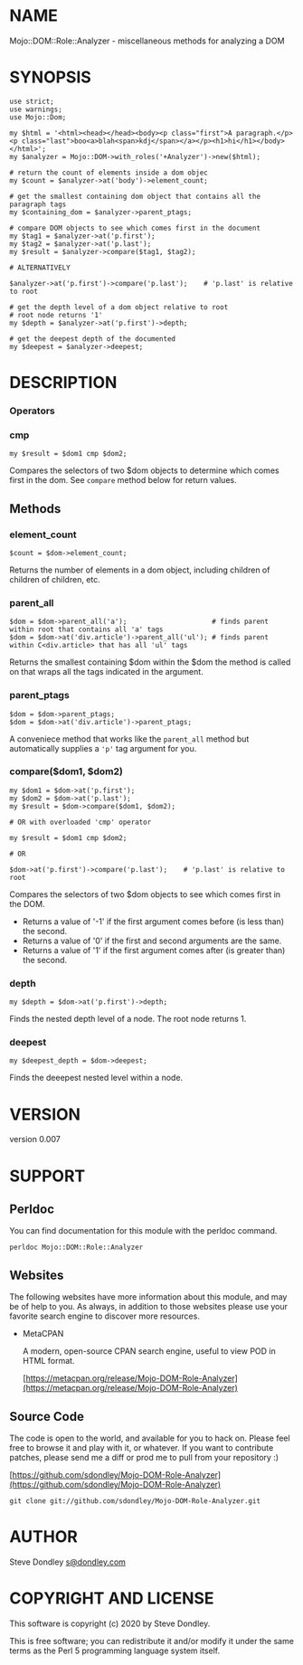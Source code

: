# NAME

Mojo::DOM::Role::Analyzer - miscellaneous methods for analyzing a DOM

# SYNOPSIS

    use strict;
    use warnings;
    use Mojo::Dom;

    my $html = '<html><head></head><body><p class="first">A paragraph.</p><p class="last">boo<a>blah<span>kdj</span></a></p><h1>hi</h1></body></html>';
    my $analyzer = Mojo::DOM->with_roles('+Analyzer')->new($html);

    # return the count of elements inside a dom objec
    my $count = $analyzer->at('body')->element_count;

    # get the smallest containing dom object that contains all the paragraph tags
    my $containing_dom = $analyzer->parent_ptags;

    # compare DOM objects to see which comes first in the document
    my $tag1 = $analyzer->at('p.first');
    my $tag2 = $analyzer->at('p.last');
    my $result = $analyzer->compare($tag1, $tag2);

    # ALTERNATIVELY

    $analyzer->at('p.first')->compare('p.last');    # 'p.last' is relative to root

    # get the depth level of a dom object relative to root
    # root node returns '1'
    my $depth = $analyzer->at('p.first')->depth;

    # get the deepest depth of the documented
    my $deepest = $analyzer->deepest;

# DESCRIPTION

### Operators

### cmp

    my $result = $dom1 cmp $dom2;

Compares the selectors of two $dom objects to determine which comes first in
the dom. See `compare` method below for return values.

## Methods

### element\_count

    $count = $dom->element_count;

Returns the number of elements in a dom object, including children of children
of children, etc.

### parent\_all

    $dom = $dom->parent_all('a');                     # finds parent within root that contains all 'a' tags
    $dom = $dom->at('div.article')->parent_all('ul'); # finds parent within C<div.article> that has all 'ul' tags

Returns the smallest containing $dom within the $dom the method is called on
that wraps all the tags indicated in the argument.

### parent\_ptags

    $dom = $dom->parent_ptags;
    $dom = $dom->at('div.article')->parent_ptags;

A conveniece method that works like the `parent_all` method but automatically supplies a
`'p'` tag argument for you.

### compare($dom1, $dom2)

    my $dom1 = $dom->at('p.first');
    my $dom2 = $dom->at('p.last');
    my $result = $dom->compare($dom1, $dom2);

    # OR with overloaded 'cmp' operator

    my $result = $dom1 cmp $dom2;

    # OR

    $dom->at('p.first')->compare('p.last');    # 'p.last' is relative to root

Compares the selectors of two $dom objects to see which comes first in the DOM.

- Returns a value of '-1' if the first argument comes before (is less than) the second.
- Returns a value of '0' if the first and second arguments are the same.
- Returns a value of '1' if the first argument comes after (is greater than) the second.

### depth

    my $depth = $dom->at('p.first')->depth;

Finds the nested depth level of a node. The root node returns 1.

### deepest

    my $deepest_depth = $dom->deepest;

Finds the deeepest nested level within a node.

# VERSION

version 0.007

# SUPPORT

## Perldoc

You can find documentation for this module with the perldoc command.

    perldoc Mojo::DOM::Role::Analyzer

## Websites

The following websites have more information about this module, and may be of help to you. As always,
in addition to those websites please use your favorite search engine to discover more resources.

- MetaCPAN

    A modern, open-source CPAN search engine, useful to view POD in HTML format.

    [https://metacpan.org/release/Mojo-DOM-Role-Analyzer](https://metacpan.org/release/Mojo-DOM-Role-Analyzer)

## Source Code

The code is open to the world, and available for you to hack on. Please feel free to browse it and play
with it, or whatever. If you want to contribute patches, please send me a diff or prod me to pull
from your repository :)

[https://github.com/sdondley/Mojo-DOM-Role-Analyzer](https://github.com/sdondley/Mojo-DOM-Role-Analyzer)

    git clone git://github.com/sdondley/Mojo-DOM-Role-Analyzer.git

# AUTHOR

Steve Dondley <s@dondley.com>

# COPYRIGHT AND LICENSE

This software is copyright (c) 2020 by Steve Dondley.

This is free software; you can redistribute it and/or modify it under
the same terms as the Perl 5 programming language system itself.
